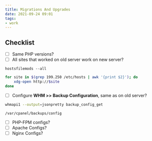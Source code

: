 ```yaml
---
title: Migrations And Upgrades
date: 2021-09-24 09:01
tags:
- work
---
```


## Checklist

- [ ] Same PHP versions?
- [ ] All sites that worked on old server work on new server?

`hostsfilemods --all`

```bash
for site in $(grep 199.250 /etc/hosts | awk '{print $2}'); do 
    xdg-open http://$site 
done
```

- [ ] Configure **WHM >> Backup Configuration**, same as on old server?

```bash
whmapi1 --output=jsonpretty backup_config_get
```

```
/var/cpanel/backups/config
```

- [ ] PHP-FPM configs?
- [ ] Apache Configs?
- [ ] Nginx Configs?
